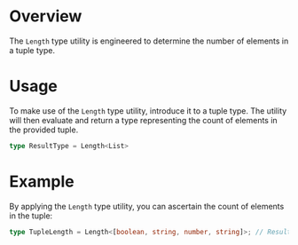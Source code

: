 # Overview
The `Length` type utility is engineered to determine the number of elements in a tuple type.

# Usage
To make use of the `Length` type utility, introduce it to a tuple type. The utility will then evaluate and return a type representing the count of elements in the provided tuple.
```typescript
type ResultType = Length<List>
```

# Example
By applying the `Length` type utility, you can ascertain the count of elements in the tuple:
```typescript
type TupleLength = Length<[boolean, string, number, string]>; // Result: 4
```
